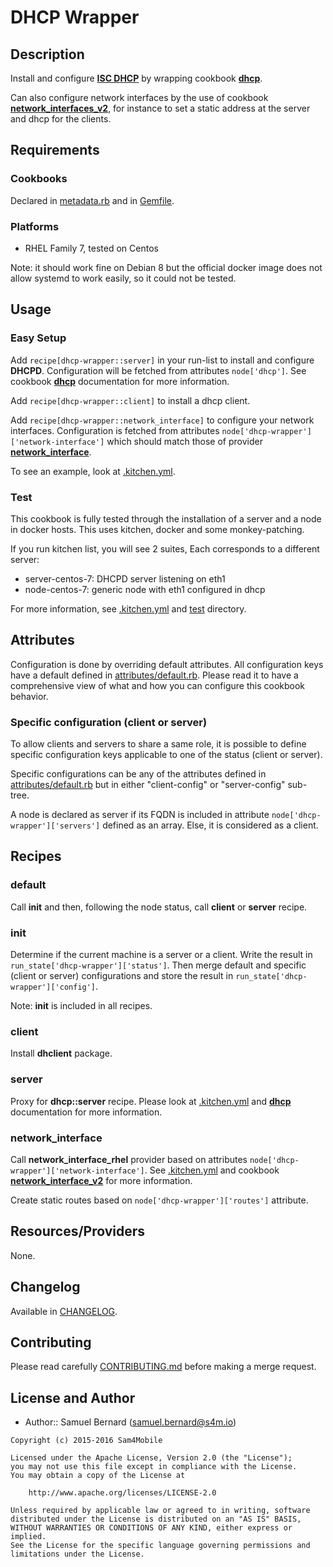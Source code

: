 DHCP Wrapper
============

Description
-----------

Install and configure [**ISC DHCP**](https://www.isc.org/downloads/dhcp/) by
wrapping cookbook [**dhcp**][dhcp].

Can also configure network interfaces by the use of cookbook
[**network_interfaces_v2**][ni], for instance to
set a static address at the server and dhcp for the clients.

Requirements
------------

### Cookbooks

Declared in [metadata.rb](metadata.rb) and in [Gemfile](Gemfile).

### Platforms

- RHEL Family 7, tested on Centos

Note: it should work fine on Debian 8 but the official docker image does not
allow systemd to work easily, so it could not be tested.

Usage
-----

### Easy Setup

Add `recipe[dhcp-wrapper::server]` in your run-list to install and configure
**DHCPD**. Configuration will be fetched from attributes `node['dhcp']`. See
cookbook [**dhcp**][dhcp] documentation for more information.

Add `recipe[dhcp-wrapper::client]` to install a dhcp client.

Add `recipe[dhcp-wrapper::network_interface]` to configure your network
interfaces. Configuration is fetched from attributes
`node['dhcp-wrapper']['network-interface']` which should match those of
provider [**network_interface**][ni].

To see an example, look at [.kitchen.yml](.kitchen.yml).

### Test

This cookbook is fully tested through the installation of a server and a node
in docker hosts. This uses kitchen, docker and some monkey-patching.

If you run kitchen list, you will see 2 suites, Each corresponds to a different
server:

- server-centos-7: DHCPD server listening on eth1
- node-centos-7: generic node with eth1 configured in dhcp

For more information, see [.kitchen.yml](.kitchen.yml) and [test](test)
directory.

Attributes
----------

Configuration is done by overriding default attributes. All configuration keys
have a default defined in [attributes/default.rb](attributes/default.rb).
Please read it to have a comprehensive view of what and how you can configure
this cookbook behavior.

### Specific configuration (client or server)

To allow clients and servers to share a same role, it is possible to define
specific configuration keys applicable to one of the status (client or server).

Specific configurations can be any of the attributes defined in
[attributes/default.rb](attributes/default.rb) but in either "client-config"
or "server-config" sub-tree.

A node is declared as server if its FQDN is included in attribute
`node['dhcp-wrapper']['servers']` defined as an array. Else, it is considered
as a client.

Recipes
-------

### default

Call **init** and then, following the node status, call **client** or
**server** recipe.

### init

Determine if the current machine is a server or a client. Write the result
in `run_state['dhcp-wrapper']['status']`. Then merge default and specific
(client or server) configurations and store the result in
`run_state['dhcp-wrapper']['config']`.

Note: **init** is included in all recipes.

### client

Install **dhclient** package.

### server

Proxy for **dhcp::server** recipe. Please look at [.kitchen.yml](.kitchen.yml)
and [**dhcp**][dhcp] documentation for more information.

### network\_interface

Call **network_interface_rhel** provider based on
attributes `node['dhcp-wrapper']['network-interface']`.
See [.kitchen.yml](.kitchen.yml) and cookbook
[**network_interface_v2**][ni] for more information.

Create static routes based on `node['dhcp-wrapper']['routes']` attribute.

Resources/Providers
-------------------

None.

Changelog
---------

Available in [CHANGELOG](CHANGELOG).

Contributing
------------

Please read carefully [CONTRIBUTING.md](CONTRIBUTING.md) before making a merge
request.

License and Author
------------------

- Author:: Samuel Bernard (<samuel.bernard@s4m.io>)

```text
Copyright (c) 2015-2016 Sam4Mobile

Licensed under the Apache License, Version 2.0 (the "License");
you may not use this file except in compliance with the License.
You may obtain a copy of the License at

    http://www.apache.org/licenses/LICENSE-2.0

Unless required by applicable law or agreed to in writing, software
distributed under the License is distributed on an "AS IS" BASIS,
WITHOUT WARRANTIES OR CONDITIONS OF ANY KIND, either express or implied.
See the License for the specific language governing permissions and
limitations under the License.
```

[dhcp]: https://supermarket.chef.io/cookbooks/dhcp
[ni]: https://supermarket.chef.io/cookbooks/network_interfaces_v2
